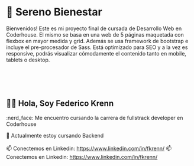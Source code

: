# 🗻 Sereno Bienestar

Bienvenidos! Este es mi proyecto final de cursada de Desarrollo Web en Coderhouse. El mismo se basa en una web de 5 páginas maquetada con flexbox en mayor medida y grid. Además se usa framework de bootstrap e incluye el pre-procesador de Sass. Está optimizado para SEO y a la vez es responsive, podrás visualizar cómodamente el contenido tanto en mobile, tablets o desktop.
<br>
<br>
<br>
<br>
<br>
<h2> 🙋‍♂️ Hola, Soy Federico Krenn</h2>
:nerd_face: Me encuentro cursando la carrera de fullstrack developer en Coderhouse <br>

🌱 Actualmente estoy cursando Backend <br></br>
📫 Conectemos en Linkedin: https://www.linkedin.com/in/fkrenn/
📫 Conectemos en Linkedin: https://www.linkedin.com/in/fkrenn/
